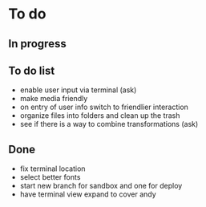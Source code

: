 # To do

## In progress


## To do list
- enable user input via terminal (ask)
- make media friendly
- on entry of user info switch to friendlier interaction
- organize files into folders and clean up the trash
- see if there is a way to combine transformations (ask)

## Done
- fix terminal location
- select better fonts
- start new branch for sandbox and one for deploy
- have terminal view expand to cover andy